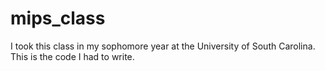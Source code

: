 # mips_class

I took this class in my sophomore year at the University of South Carolina. This is the code I had to write.
